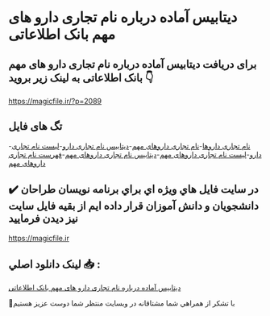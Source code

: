 # دیتابیس آماده درباره نام تجاری دارو های مهم بانک اطلاعاتی

## برای دریافت دیتابیس آماده درباره نام تجاری دارو های مهم بانک اطلاعاتی به لینک زیر بروید 👇

https://magicfile.ir/?p=2089

## تگ های فایل

-[نام تجاری داروها](https://magicfile.ir/product/%d8%af%d9%8a%d8%aa%d8%a7%d8%a8%d9%8a%d8%b3-%d8%a2%d9%85%d8%a7%d8%af%d9%87-%d8%af%d8%b1%d8%a8%d8%a7%d8%b1%d9%87-%d9%86%d8%a7%d9%85-%d8%aa%d8%ac%d8%a7%d8%b1%d9%8a-%d8%af%d8%a7%d8%b1%d9%88-%d9%87%d8%a7%d9%8a-%d9%85%d9%87%d9%85/)-[نام تجاری داروهای مهم](https://magicfile.ir/product/%d8%af%d9%8a%d8%aa%d8%a7%d8%a8%d9%8a%d8%b3-%d8%a2%d9%85%d8%a7%d8%af%d9%87-%d8%af%d8%b1%d8%a8%d8%a7%d8%b1%d9%87-%d9%86%d8%a7%d9%85-%d8%aa%d8%ac%d8%a7%d8%b1%d9%8a-%d8%af%d8%a7%d8%b1%d9%88-%d9%87%d8%a7%d9%8a-%d9%85%d9%87%d9%85/)-[دیتابیس نام تجاری دارو](https://magicfile.ir/product/%d8%af%d9%8a%d8%aa%d8%a7%d8%a8%d9%8a%d8%b3-%d8%a2%d9%85%d8%a7%d8%af%d9%87-%d8%af%d8%b1%d8%a8%d8%a7%d8%b1%d9%87-%d9%86%d8%a7%d9%85-%d8%aa%d8%ac%d8%a7%d8%b1%d9%8a-%d8%af%d8%a7%d8%b1%d9%88-%d9%87%d8%a7%d9%8a-%d9%85%d9%87%d9%85/)-[لیست نام تجاری دارو](https://magicfile.ir/product/%d8%af%d9%8a%d8%aa%d8%a7%d8%a8%d9%8a%d8%b3-%d8%a2%d9%85%d8%a7%d8%af%d9%87-%d8%af%d8%b1%d8%a8%d8%a7%d8%b1%d9%87-%d9%86%d8%a7%d9%85-%d8%aa%d8%ac%d8%a7%d8%b1%d9%8a-%d8%af%d8%a7%d8%b1%d9%88-%d9%87%d8%a7%d9%8a-%d9%85%d9%87%d9%85/)-[لیست نام تجاری داروهای مهم](https://magicfile.ir/product/%d8%af%d9%8a%d8%aa%d8%a7%d8%a8%d9%8a%d8%b3-%d8%a2%d9%85%d8%a7%d8%af%d9%87-%d8%af%d8%b1%d8%a8%d8%a7%d8%b1%d9%87-%d9%86%d8%a7%d9%85-%d8%aa%d8%ac%d8%a7%d8%b1%d9%8a-%d8%af%d8%a7%d8%b1%d9%88-%d9%87%d8%a7%d9%8a-%d9%85%d9%87%d9%85/)-[دیتابیس نام تجاری داروهای مهم](https://magicfile.ir/product/%d8%af%d9%8a%d8%aa%d8%a7%d8%a8%d9%8a%d8%b3-%d8%a2%d9%85%d8%a7%d8%af%d9%87-%d8%af%d8%b1%d8%a8%d8%a7%d8%b1%d9%87-%d9%86%d8%a7%d9%85-%d8%aa%d8%ac%d8%a7%d8%b1%d9%8a-%d8%af%d8%a7%d8%b1%d9%88-%d9%87%d8%a7%d9%8a-%d9%85%d9%87%d9%85/)-[فهرست نام تجاری داروهای مهم](https://magicfile.ir/product/%d8%af%d9%8a%d8%aa%d8%a7%d8%a8%d9%8a%d8%b3-%d8%a2%d9%85%d8%a7%d8%af%d9%87-%d8%af%d8%b1%d8%a8%d8%a7%d8%b1%d9%87-%d9%86%d8%a7%d9%85-%d8%aa%d8%ac%d8%a7%d8%b1%d9%8a-%d8%af%d8%a7%d8%b1%d9%88-%d9%87%d8%a7%d9%8a-%d9%85%d9%87%d9%85/)

## ✔️ در سايت فايل هاي ويژه اي براي برنامه نويسان طراحان دانشجويان و دانش آموزان قرار داده ايم از بقيه فايل سايت نيز ديدن فرماييد

https://magicfile.ir


## لينک دانلود اصلي 📥 :

[دیتابیس آماده درباره نام تجاری دارو های مهم بانک اطلاعاتی](https://magicfile.ir/product/%d8%af%d9%8a%d8%aa%d8%a7%d8%a8%d9%8a%d8%b3-%d8%a2%d9%85%d8%a7%d8%af%d9%87-%d8%af%d8%b1%d8%a8%d8%a7%d8%b1%d9%87-%d9%86%d8%a7%d9%85-%d8%aa%d8%ac%d8%a7%d8%b1%d9%8a-%d8%af%d8%a7%d8%b1%d9%88-%d9%87%d8%a7%d9%8a-%d9%85%d9%87%d9%85/) 


🙏با تشکر از همراهي شما مشتاقانه در وبسایت منتظر شما دوست عزیز هستیم

